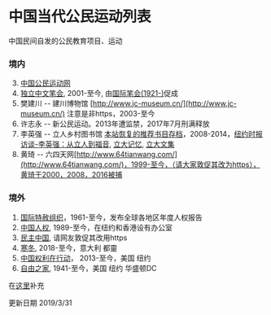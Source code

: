 # 中国当代公民运动列表
中国民间自发的公民教育项目、运动
### 境内
3. [中国公民运动网](https://cmcn.org/) 
4. [独立中文笔会](https://www.chinesepen.org/), 2001-至今, 由[国际笔会(1921-)](https://pen-international.org/)促成
1. 樊建川 -- 建川博物馆 [http://www.jc-museum.cn/](http://www.jc-museum.cn/) 注意是非https，2003-至今
2. 许志永 -- 新公民运动。2013年遭监禁，2017年7月刑满释放
5. 李英强 -- 立人乡村图书馆 [本站恢复的推荐书目存档](./2019/liren_library_list.md)，2008-2014，[纽约时报访谈-李英强：从立人到福音](https://cn.nytimes.com/china/20140926/cc26liyingqiang/), [立大记忆](https://lirencollege.xyz/), [立大文集](https://lrc.gitbooks.io/lrc/content/)
6. 黄琦 -- 六四天网[http://www.64tianwang.com/](http://www.64tianwang.com/)，1999-至今，（请大家敦促其改为https），黄琦于2000，2008，2016被捕

### 境外
1. [国际特赦组织](https://zh.amnesty.org/)，1961-至今，发布全球各地区年度人权报告
2. [中国人权](https://www.hrichina.org/), 1989-至今，在纽约和香港设有办公室
3. [民主中国](http://minzhuzhongguo.org/), 请网友敦促其改用https
4. [寒冬](https://zh.bitterwinter.org/), 2018-至今，意大利 都靈
5. [中国权利在行动](https://www.chinarightsia.org)， 2013-至今，美国 纽约
6. [自由之家](https://freedomhouse.org), 1941-至今，美国 纽约 华盛顿DC

在[这里](https://github.com/civicforum/civicforum.github.io/issues/51)补充

更新日期 2019/3/31

<script>var clicky_site_ids = clicky_site_ids || []; clicky_site_ids.push(101186334);</script>
<script async src="//static.getclicky.com/js"></script>
<noscript><p><img alt="Clicky" width="1" height="1" src="//in.getclicky.com/101186334ns.gif" /></p></noscript>